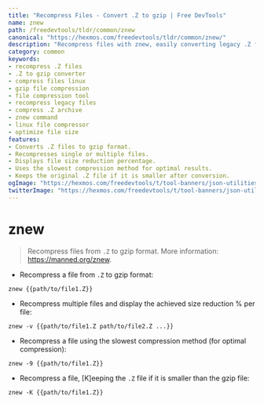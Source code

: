```yaml
---
title: "Recompress Files - Convert .Z to gzip | Free DevTools"
name: znew
path: /freedevtools/tldr/common/znew
canonical: "https://hexmos.com/freedevtools/tldr/common/znew/"
description: "Recompress files with znew, easily converting legacy .Z files to the more efficient gzip format. Achieve smaller file sizes and faster decompression. Free online tool, no registration required."
category: common
keywords:
- recompress .Z files
- .Z to gzip converter
- compress files linux
- gzip file compression
- file compression tool
- recompress legacy files
- compress .Z archive
- znew command
- linux file compressor
- optimize file size
features:
- Converts .Z files to gzip format.
- Recompresses single or multiple files.
- Displays file size reduction percentage.
- Uses the slowest compression method for optimal results.
- Keeps the original .Z file if it is smaller after conversion.
ogImage: "https://hexmos.com/freedevtools/t/tool-banners/json-utilities-banner.png"
twitterImage: "https://hexmos.com/freedevtools/t/tool-banners/json-utilities-banner.png"
---
```


# znew

> Recompress files from `.Z` to gzip format.
> More information: <https://manned.org/znew>.

- Recompress a file from `.Z` to gzip format:

`znew {{path/to/file1.Z}}`

- Recompress multiple files and display the achieved size reduction % per file:

`znew -v {{path/to/file1.Z path/to/file2.Z ...}}`

- Recompress a file using the slowest compression method (for optimal compression):

`znew -9 {{path/to/file1.Z}}`

- Recompress a file, [K]eeping the `.Z` file if it is smaller than the gzip file:

`znew -K {{path/to/file1.Z}}`
